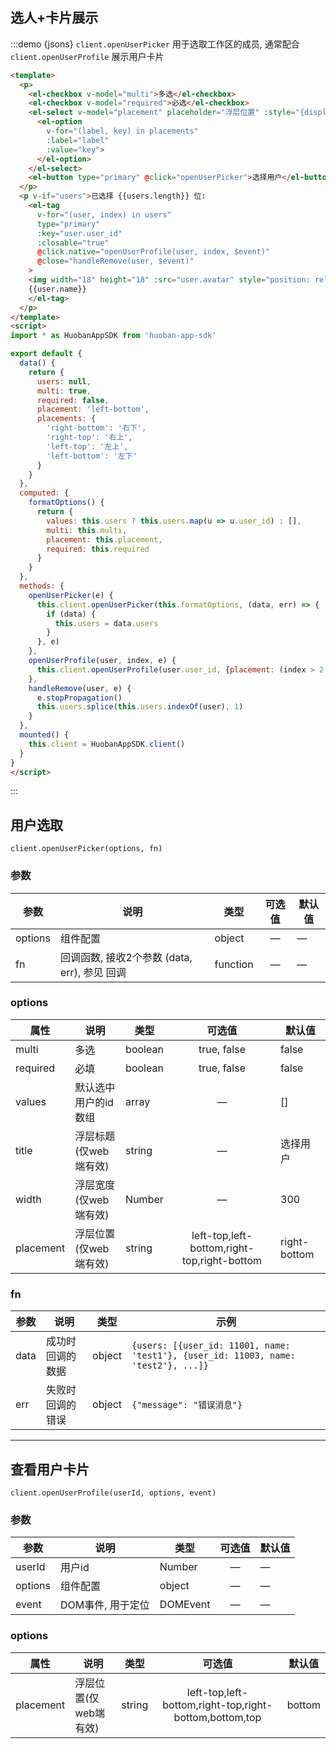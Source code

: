 ## 选人+卡片展示

:::demo {jsons} `client.openUserPicker` 用于选取工作区的成员, 通常配合 `client.openUserProfile` 展示用户卡片
```html
<template>
  <p>
    <el-checkbox v-model="multi">多选</el-checkbox>
    <el-checkbox v-model="required">必选</el-checkbox>
    <el-select v-model="placement" placeholder="浮层位置" :style="{display: 'inline-block', width: '110px'}">
      <el-option
        v-for="(label, key) in placements"
        :label="label"
        :value="key">
      </el-option>
    </el-select>
    <el-button type="primary" @click="openUserPicker">选择用户</el-button>
  </p>
  <p v-if="users">已选择 {{users.length}} 位:
    <el-tag
      v-for="(user, index) in users"
      type="primary"
      :key="user.user_id"
      :closable="true"
      @click.native="openUserProfile(user, index, $event)"
      @close="handleRemove(user, $event)"
    >
    <img width="18" height="18" :src="user.avatar" style="position: relative; border-radius: 50%; top: 3px" />
    {{user.name}}
    </el-tag>
  </p>
</template>
<script>
import * as HuobanAppSDK from 'huoban-app-sdk'

export default {
  data() {
    return {
      users: null,
      multi: true,
      required: false,
      placement: 'left-bottom',
      placements: {
        'right-bottom': '右下',
        'right-top': '右上',
        'left-top': '左上',
        'left-bottom': '左下'
      }
    }
  },
  computed: {
    formatOptions() {
      return {
        values: this.users ? this.users.map(u => u.user_id) : [],
        multi: this.multi,
        placement: this.placement,
        required: this.required
      }
    }
  },
  methods: {
    openUserPicker(e) {
      this.client.openUserPicker(this.formatOptions, (data, err) => {
        if (data) {
          this.users = data.users
        }
      }, e)
    },
    openUserProfile(user, index, e) {
      this.client.openUserProfile(user.user_id, {placement: (index > 2 ? 'right-bottom' : 'left-bottom')}, e)
    },
    handleRemove(user, e) {
      e.stopPropagation()
      this.users.splice(this.users.indexOf(user), 1)
    }
  },
  mounted() {
    this.client = HuobanAppSDK.client()
  }
}
</script>
```
:::

## 用户选取
`client.openUserPicker(options, fn)` [<i class="el-icon-document"></i>](https://github.com/huobanteam/app-sdk-js/blob/master/README_CN.md#clientopenuserpickeropts-fn "API-openUserPicker")

### 参数
| 参数        | 说明     | 类型      | 可选值       | 默认值   |
|---------- |--------- |---------- |:------------:|--------- |
| options   | 组件配置 | object    |   —         |    —    |
| fn        | 回调函数, 接收2个参数 (data, err), 参见 <router-link to="/component/define#hui-diao">回调</router-link> | function  |   —   |    —    |

### options
| 属性      | 说明     | 类型      | 可选值       | 默认值   |
|---------- |--------- |---------- |:------------:|--------- |
| multi     | 多选     | boolean   | true, false  |  false   |
| required  | 必填     | boolean   | true, false  |  false  |
| values    | 默认选中用户的id数组  | array       |  —  | []   |
| title     | 浮层标题(仅web端有效) | string      |  —  | 选择用户 |
| width     | 浮层宽度(仅web端有效) | Number      |  —  | 300 |
| placement | 浮层位置(仅web端有效) | string      | left-top,left-bottom,right-top,right-bottom | right-bottom |

### fn
| 参数      | 说明     | 类型      |  示例   |
|---------- |--------- |---------- |-------- |
| data      | 成功时回调的数据     | object   | `{users: [{user_id: 11001, name: 'test1'}, {user_id: 11003, name: 'test2'}, ...]}` |
| err       | 失败时回调的错误     | object   | `{"message": "错误消息"}`   |

***

## 查看用户卡片
`client.openUserProfile(userId, options, event)` [<i class="el-icon-document"></i>](https://github.com/huobanteam/app-sdk-js/blob/master/README_CN.md#clientopenuserprofileuserid-opts "API-openUserProfile")

### 参数
| 参数      | 说明     | 类型      | 可选值       | 默认值   |
|---------- |--------- |---------- |:------------:|--------- |
| userId    | 用户id   | Number    |   —         |    —    |
| options   | 组件配置 | object    |   —         |    —    |
| event     | DOM事件, 用于定位  | DOMEvent  |   —         |    —    |

### options
| 属性      | 说明     | 类型      | 可选值       | 默认值   |
|---------- |--------- |---------- |:------------:|-------- |
| placement | 浮层位置(仅web端有效) | string      | left-top,left-bottom,right-top,right-bottom,bottom,top | bottom |


<script>
import * as HuobanAppSDK from 'huoban-app-sdk'

export default {
  props: {
    applicationId: Number,
    envData: Object,
    client: Object
  },
  data() {
    return {
      jsons: {},
      users: null,
      multi: true,
      required: false,
      placement: '',
      placements: {
        'right-bottom': '右下',
        'right-top': '右上',
        'left-top': '左上',
        'left-bottom': '左下'
      }
    }
  },
  computed: {
    formatOptions() {
      return {
        values: this.users ? this.users.map(u => u.user_id) : [],
        multi: this.multi,
        placement: this.placement || 'left-bottom',
        required: this.required
      }
    }
  },
  methods: {
    openUserPicker(e) {
      this.$set(this.jsons, '调用参数 options', this.formatOptions)
      this.client.openUserPicker(this.formatOptions, (data, err) => {
        if (data) {
          this.users = data.users
          this.$set(this.jsons, '获取的用户数据 users', data.users)
        }
      }, e)
    },
    openUserProfile(user, index, e) {
      this.client.openUserProfile(user.user_id, {placement: (index > 2 ? 'right-bottom' : 'left-bottom')}, e)
    },
    handleRemove(user, e) {
      e.stopPropagation()
      this.users.splice(this.users.indexOf(user), 1)
    }
  }
}
</script>
<style>
  .el-tag {
    font-size: 13px;
    height: 28px;
    line-height: 28px;
    margin-left: 10px;
  }
  .el-select__input {
    margin: 4px 0 -3px 10px !important;
  }
</style>